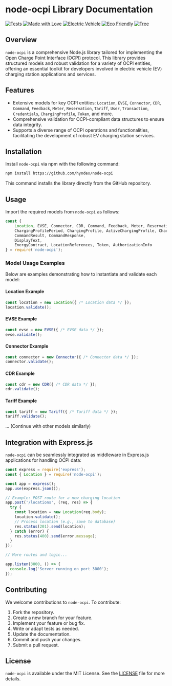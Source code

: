 # node-ocpi Library Documentation

[![Tests](https://img.shields.io/badge/tests-passing-brightgreen)](https://github.com/hyndex/node-ocpi)
[![Made with Love](https://img.shields.io/badge/made%20with-love-ff69b4)](https://github.com/hyndex/node-ocpi)
[![Electric Vehicle](https://img.shields.io/badge/electric-vehicle-blue)](https://github.com/hyndex/node-ocpi)
[![Eco Friendly](https://img.shields.io/badge/eco-friendly-green)](https://github.com/hyndex/node-ocpi)
[![Tree](https://img.shields.io/badge/tree-%F0%9F%8C%B3-green)](https://github.com/hyndex/node-ocpi)

## Overview

`node-ocpi` is a comprehensive Node.js library tailored for implementing the Open Charge Point Interface (OCPI) protocol. This library provides structured models and robust validation for a variety of OCPI entities, offering an essential toolkit for developers involved in electric vehicle (EV) charging station applications and services.

## Features

- Extensive models for key OCPI entities: `Location`, `EVSE`, `Connector`, `CDR`, `Command`, `Feedback`, `Meter`, `Reservation`, `Tariff`, `User`, `Transaction`, `Credentials`, `ChargingProfile`, `Token`, and more.
- Comprehensive validation for OCPI-compliant data structures to ensure data integrity.
- Supports a diverse range of OCPI operations and functionalities, facilitating the development of robust EV charging station services.

## Installation

Install `node-ocpi` via npm with the following command:

```bash
npm install https://github.com/hyndex/node-ocpi
```

This command installs the library directly from the GitHub repository.

## Usage

Import the required models from `node-ocpi` as follows:

```javascript
const {
    Location, EVSE, Connector, CDR, Command, Feedback, Meter, Reservation, Tariff, User, Transaction, Credentials,
    ChargingProfilePeriod, ChargingProfile, ActiveChargingProfile, ChargingProfileResponse, ActiveChargingProfileResult, ChargingProfileResult, ClearProfileResult, SetChargingProfile,
    CommandResult, CommandResponse,
    DisplayText,
    EnergyContract, LocationReferences, Token, AuthorizationInfo
} = require('node-ocpi');
```

### Model Usage Examples

Below are examples demonstrating how to instantiate and validate each model:

#### Location Example

```javascript
const location = new Location({ /* Location data */ });
location.validate();
```

#### EVSE Example

```javascript
const evse = new EVSE({ /* EVSE data */ });
evse.validate();
```

#### Connector Example

```javascript
const connector = new Connector({ /* Connector data */ });
connector.validate();
```

#### CDR Example

```javascript
const cdr = new CDR({ /* CDR data */ });
cdr.validate();
```

#### Tariff Example

```javascript
const tariff = new Tariff({ /* Tariff data */ });
tariff.validate();
```

... (Continue with other models similarly)

## Integration with Express.js

`node-ocpi` can be seamlessly integrated as middleware in Express.js applications for handling OCPI data:

```javascript
const express = require('express');
const { Location } = require('node-ocpi');

const app = express();
app.use(express.json());

// Example: POST route for a new charging location
app.post('/locations', (req, res) => {
  try {
    const location = new Location(req.body);
    location.validate();
    // Process location (e.g., save to database)
    res.status(201).send(location);
  } catch (error) {
    res.status(400).send(error.message);
  }
});

// More routes and logic...

app.listen(3000, () => {
  console.log('Server running on port 3000');
});
```

## Contributing

We welcome contributions to `node-ocpi`. To contribute:

1. Fork the repository.
2. Create a new branch for your feature.
3. Implement your feature or bug fix.
4. Write or adapt tests as needed.
5. Update the documentation.
6. Commit and push your changes.
7. Submit a pull request.

## License

`node-ocpi` is available under the MIT License. See the [LICENSE](LICENSE.md) file for more details.
